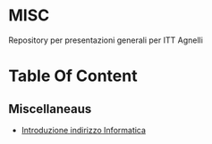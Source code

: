 # MISC

Repository per presentazioni generali per ITT Agnelli

# Table Of Content

## Miscellaneaus

- [Introduzione indirizzo Informatica](https://profmancusoa.github.io/MISC/intro_info)
